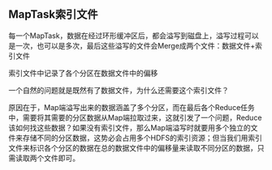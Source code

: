 ## MapTask索引文件

每一个MapTask，数据在经过环形缓冲区后，都会溢写到磁盘上，溢写过程可以是一次，也可以是多次，最后这些溢写的文件会Merge成两个文件：数据文件+索引文件

索引文件中记录了各个分区在数据文件中的偏移

一个自然的问题就是既然有了数据文件，为什么还需要这个索引文件？

原因在于，Map端溢写出来的数据涵盖了多个分区，而在最后各个Reduce任务中，需要将其需要的分区数据从Map端拉取过来，这就引发了一个问题，Reduce该如何找这些数据？如果没有索引文件，那么Map端溢写时就要用多个独立的文件来存储不同的分区数据，这势必会占用多个HDFS的索引资源；但当我们用索引文件来标识各个分区的数据在总的数据文件中的偏移量来读取不同分区的数据，只需读取两个文件即可。